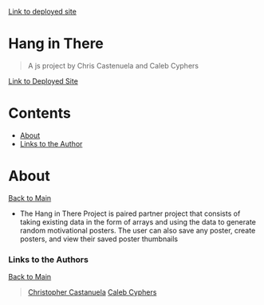 [Link to deployed site](https://chriscastanuela.github.io/hang-in-there-boilerplate/)

<a name="mainContents"></a>
# Hang in There
> A js project by Chris Castenuela and Caleb Cyphers

[Link to Deployed Site](https://chriscastanuela.github.io/Tic-Tac-Toe/)

# Contents 

* [About](#about)
* [Links to the Author](#ltta)

# About 

<a name="about"></a>

[Back to Main](#mainContents)
<ul>
    <li>The Hang in There Project is paired partner project that consists of taking existing data in the form of arrays and using the data to generate random motivational posters. The user can also save any poster, create posters, and view their saved poster thumbnails</li>
</ul>

### Links to the Authors

<a name="ltta"></a>

[Back to Main](#mainContents)

> [Christopher Castanuela](https://github.com/Chriscastanuela)
> [Caleb Cyphers](https://github.com/CalebCyphers)
